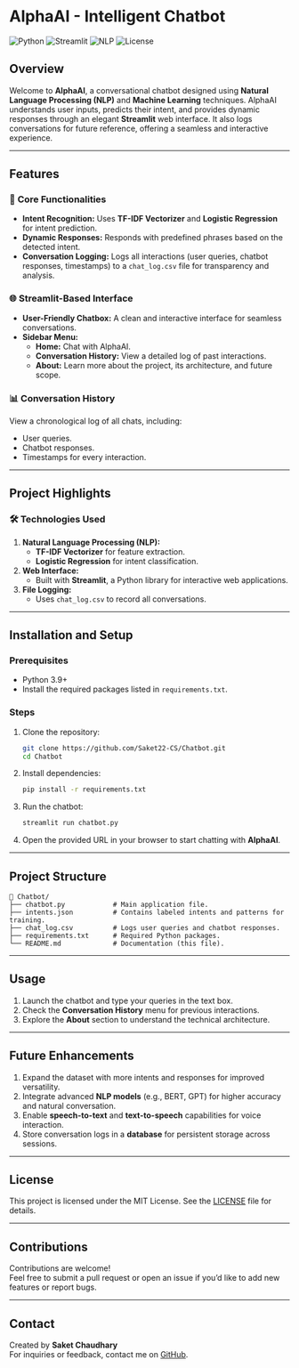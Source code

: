 # **AlphaAI - Intelligent Chatbot**

![Python](https://img.shields.io/badge/Python-3.9%2B-blue)
![Streamlit](https://img.shields.io/badge/Streamlit-1.25%2B-orange)
![NLP](https://img.shields.io/badge/NLP-Tfidf%20%26%20Logistic%20Regression-green)
![License](https://img.shields.io/badge/License-MIT-brightgreen)

## **Overview**
Welcome to **AlphaAI**, a conversational chatbot designed using **Natural Language Processing (NLP)** and **Machine Learning** techniques. AlphaAI understands user inputs, predicts their intent, and provides dynamic responses through an elegant **Streamlit** web interface. It also logs conversations for future reference, offering a seamless and interactive experience.

---

## **Features**

### 🧠 **Core Functionalities**
- **Intent Recognition:** Uses **TF-IDF Vectorizer** and **Logistic Regression** for intent prediction.
- **Dynamic Responses:** Responds with predefined phrases based on the detected intent.
- **Conversation Logging:** Logs all interactions (user queries, chatbot responses, timestamps) to a `chat_log.csv` file for transparency and analysis.

### 🌐 **Streamlit-Based Interface**
- **User-Friendly Chatbox:** A clean and interactive interface for seamless conversations.
- **Sidebar Menu:**  
  - **Home:** Chat with AlphaAI.  
  - **Conversation History:** View a detailed log of past interactions.  
  - **About:** Learn more about the project, its architecture, and future scope.

### 📊 **Conversation History**
View a chronological log of all chats, including:
- User queries.
- Chatbot responses.
- Timestamps for every interaction.

---

## **Project Highlights**

### 🛠️ **Technologies Used**
1. **Natural Language Processing (NLP):**  
   - **TF-IDF Vectorizer** for feature extraction.
   - **Logistic Regression** for intent classification.
2. **Web Interface:**  
   - Built with **Streamlit**, a Python library for interactive web applications.
3. **File Logging:**  
   - Uses `chat_log.csv` to record all conversations.

---

## **Installation and Setup**

### **Prerequisites**
- Python 3.9+
- Install the required packages listed in `requirements.txt`.

### **Steps**
1. Clone the repository:
   ```bash
   git clone https://github.com/Saket22-CS/Chatbot.git
   cd Chatbot
   ```
2. Install dependencies:
   ```bash
   pip install -r requirements.txt
   ```
3. Run the chatbot:
   ```bash
   streamlit run chatbot.py
   ```
4. Open the provided URL in your browser to start chatting with **AlphaAI**.

---

## **Project Structure**
```
📂 Chatbot/
├── chatbot.py            # Main application file.
├── intents.json          # Contains labeled intents and patterns for training.
├── chat_log.csv          # Logs user queries and chatbot responses.
├── requirements.txt      # Required Python packages.
└── README.md             # Documentation (this file).
```

---

## **Usage**
1. Launch the chatbot and type your queries in the text box.
2. Check the **Conversation History** menu for previous interactions.
3. Explore the **About** section to understand the technical architecture.

---

## **Future Enhancements**
1. Expand the dataset with more intents and responses for improved versatility.
2. Integrate advanced **NLP models** (e.g., BERT, GPT) for higher accuracy and natural conversation.
3. Enable **speech-to-text** and **text-to-speech** capabilities for voice interaction.
4. Store conversation logs in a **database** for persistent storage across sessions.

---

## **License**
This project is licensed under the MIT License. See the [LICENSE](LICENSE) file for details.

---

## **Contributions**
Contributions are welcome!  
Feel free to submit a pull request or open an issue if you’d like to add new features or report bugs.

---

## **Contact**
Created by **Saket Chaudhary**  
For inquiries or feedback, contact me on [GitHub](https://github.com/Saket22-CS).

